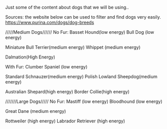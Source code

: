 Just some of the content about dogs that we will be using..

Sources:
the website below can be used to filter and find dogs very easily.
https://www.purina.com/dogs/dog-breeds





/////Medium Dogs//////
No Fur:
Basset Hound(low energy)
Bull Dog (low energy)

Miniature Bull Terrier(medium energy)
Whippet (medium energy)

Dalmation(High Energy)

With Fur:
Clumber Spaniel (low energy)

Standard Schnauzer(medium energy)
Polish Lowland Sheepdog(medium energy)

Australian Shepard(high energy)
Border Collie(high energy)


///////Large Dogs/////
No Fur:
Mastiff (low energy)
Bloodhound (low energy)

Great Dane (medium energy)

Rottweiler (high energy)
Labrador Retriever (high energy)















